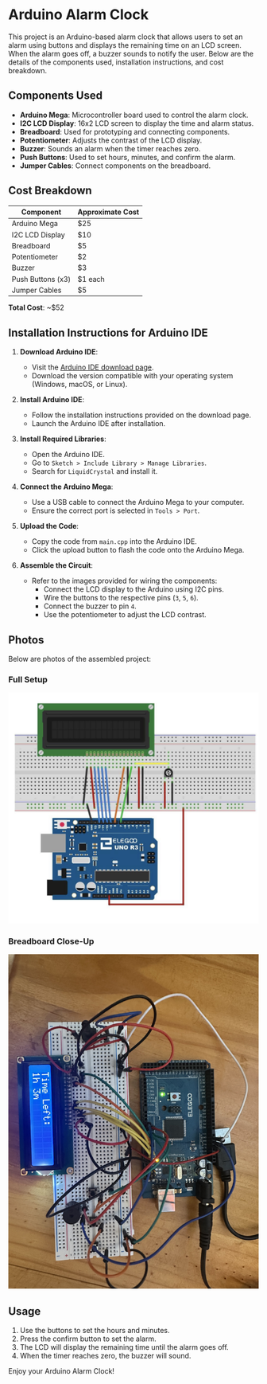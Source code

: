 # Arduino Alarm Clock

This project is an Arduino-based alarm clock that allows users to set an alarm using buttons and displays the remaining time on an LCD screen. When the alarm goes off, a buzzer sounds to notify the user. Below are the details of the components used, installation instructions, and cost breakdown.

## Components Used
- **Arduino Mega**: Microcontroller board used to control the alarm clock.
- **I2C LCD Display**: 16x2 LCD screen to display the time and alarm status.
- **Breadboard**: Used for prototyping and connecting components.
- **Potentiometer**: Adjusts the contrast of the LCD display.
- **Buzzer**: Sounds an alarm when the timer reaches zero.
- **Push Buttons**: Used to set hours, minutes, and confirm the alarm.
- **Jumper Cables**: Connect components on the breadboard.

## Cost Breakdown
| Component         | Approximate Cost |
|-------------------|------------------|
| Arduino Mega      | $25             |
| I2C LCD Display   | $10             |
| Breadboard        | $5              |
| Potentiometer     | $2              |
| Buzzer            | $3              |
| Push Buttons (x3) | $1 each         |
| Jumper Cables     | $5              |

**Total Cost**: ~$52

## Installation Instructions for Arduino IDE
1. **Download Arduino IDE**:
   - Visit the [Arduino IDE download page](https://www.arduino.cc/en/software).
   - Download the version compatible with your operating system (Windows, macOS, or Linux).

2. **Install Arduino IDE**:
   - Follow the installation instructions provided on the download page.
   - Launch the Arduino IDE after installation.

3. **Install Required Libraries**:
   - Open the Arduino IDE.
   - Go to `Sketch > Include Library > Manage Libraries`.
   - Search for `LiquidCrystal` and install it.

4. **Connect the Arduino Mega**:
   - Use a USB cable to connect the Arduino Mega to your computer.
   - Ensure the correct port is selected in `Tools > Port`.

5. **Upload the Code**:
   - Copy the code from `main.cpp` into the Arduino IDE.
   - Click the upload button to flash the code onto the Arduino Mega.

6. **Assemble the Circuit**:
   - Refer to the images provided for wiring the components:
     - Connect the LCD display to the Arduino using I2C pins.
     - Wire the buttons to the respective pins (`3`, `5`, `6`).
     - Connect the buzzer to pin `4`.
     - Use the potentiometer to adjust the LCD contrast.

## Photos
Below are photos of the assembled project:

### Full Setup
![Full Setup](full-setup.jpg)

### Breadboard Close-Up
![Breadboard Close-Up](breadboard-closeup.jpg)

## Usage
1. Use the buttons to set the hours and minutes.
2. Press the confirm button to set the alarm.
3. The LCD will display the remaining time until the alarm goes off.
4. When the timer reaches zero, the buzzer will sound.

Enjoy your Arduino Alarm Clock!
